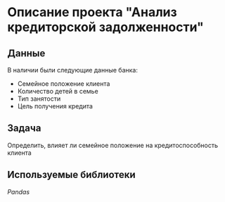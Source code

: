 # Описание проекта "Анализ кредиторской задолженности"

## Данные
В наличии были следующие данные банка:
- Семейное положение клиента
- Количество детей в семье
- Тип занятости
- Цель получения кредита


## Задача
Определить, влияет ли семейное положение на кредитоспособность клиента

## Используемые библиотеки
*Pandas*
